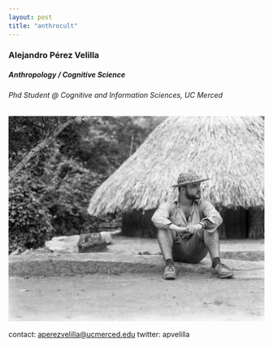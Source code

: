 ```yaml
---
layout: post
title: "anthrocult"  
---
```


### Alejandro Pérez Velilla
##### Anthropology / Cognitive Science
###### Phd Student @ Cognitive and Information Sciences, UC Merced

![photo](/img/website_photo.png)

contact: aperezvelilla@ucmerced.edu
twitter: apvelilla
